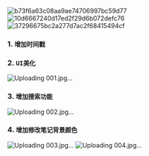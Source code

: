 ![b73f6a63c08aa9ae74706997bc59d77](https://github.com/user-attachments/assets/90dc6698-ebaf-4960-927d-ac8987e95d74)![10d6667240d17ed2f29d6b072defc76](https://github.com/user-attachments/assets/7d117d37-1679-4748-91e8-36924c49edac)![37296675bc2a277d7ac2f68415494cf](https://github.com/user-attachments/assets/fc8185a9-3975-46b5-8123-a30cdb40d812)
### 1. `增加时间戳`
### 2. `UI美化`
![Uploading 001.jpg…]()
### 3.  `增加搜索功能`
![Uploading 002.jpg…]()
### 4. `增加修改笔记背景颜色`
![Uploading 003.jpg…]()
![Uploading 004.jpg…]()
